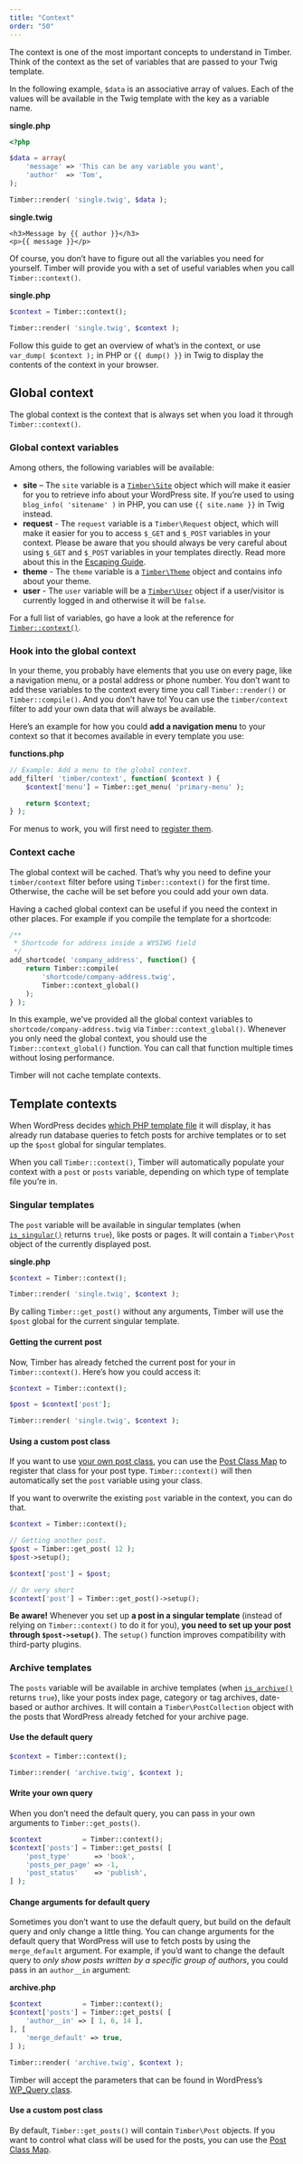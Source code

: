 ```yaml
---
title: "Context"
order: "50"
---
```


The context is one of the most important concepts to understand in Timber. Think of the context as the set of variables that are passed to your Twig template.

In the following example, `$data` is an associative array of values. Each of the values will be available in the Twig template with the key as a variable name.

**single.php**

```php
<?php

$data = array(
    'message' => 'This can be any variable you want',
    'author'  => 'Tom',
);

Timber::render( 'single.twig', $data );
```

**single.twig**

```twig
<h3>Message by {{ author }}</h3>
<p>{{ message }}</p>
```

Of course, you don’t have to figure out all the variables you need for yourself. Timber will provide you with a set of useful variables when you call `Timber::context()`.

**single.php**

```php
$context = Timber::context();

Timber::render( 'single.twig', $context );
```

Follow this guide to get an overview of what’s in the context, or use `var_dump( $context );` in PHP or `{{ dump() }}` in Twig to display the contents of the context in your browser.

## Global context

The global context is the context that is always set when you load it through `Timber::context()`.

### Global context variables

Among others, the following variables will be available:

- **site** – The `site` variable is a [`Timber\Site`](https://timber.github.io/docs/v2/reference/timber-site/) object which will make it easier for you to retrieve info about your WordPress site. If you’re used to using `blog_info( 'sitename' )` in PHP, you can use `{{ site.name }}` in Twig instead.
- **request** - The `request` variable is a `Timber\Request` object, which will make it easier for you to access `$_GET` and `$_POST` variables in your context. Please be aware that you should always be very careful about using `$_GET` and `$_POST` variables in your templates directly. Read more about this in the [Escaping Guide](https://timber.github.io/docs/v2/guides/escaping/).
- **theme** - The `theme` variable is a [`Timber\Theme`](https://timber.github.io/docs/v2/reference/timber-theme/) object and contains info about your theme.
- **user** - The `user` variable will be a [`Timber\User`](https://timber.github.io/docs/v2/reference/timber-user/) object if a user/visitor is currently logged in and otherwise it will be `false`.

For a full list of variables, go have a look at the reference for [`Timber::context()`](https://timber.github.io/docs/v2/reference/timber-timber/#context).

### Hook into the global context

In your theme, you probably have elements that you use on every page, like a navigation menu, or a postal address or phone number. You don’t want to add these variables to the context every time you call `Timber::render()` or `Timber::compile()`. And you don’t have to! You can use the `timber/context` filter to add your own data that will always be available.

Here’s an example for how you could **add a navigation menu** to your context so that it becomes available in every template you use:

**functions.php**

```php
// Example: Add a menu to the global context.
add_filter( 'timber/context', function( $context ) {
    $context['menu'] = Timber::get_menu( 'primary-menu' );

    return $context;
} );
```

For menus to work, you will first need to [register them](https://codex.wordpress.org/Navigation_Menus).

### Context cache

The global context will be cached. That’s why you need to define your `timber/context` filter before using `Timber::context()` for the first time. Otherwise, the cache will be set before you could add your own data.

Having a cached global context can be useful if you need the context in other places. For example if you compile the template for a shortcode:

```php
/**
 * Shortcode for address inside a WYSIWG field
 */
add_shortcode( 'company_address', function() {
    return Timber::compile(
        'shortcode/company-address.twig',
        Timber::context_global()
    );
} );
```

In this example, we've provided all the global context variables to `shortcode/company-address.twig` via `Timber::context_global()`. Whenever you only need the global context, you should use the `Timber::context_global()` function. You can call that function multiple times without losing performance.

Timber will not cache template contexts.

## Template contexts

When WordPress decides [which PHP template file](https://wphierarchy.com/) it will display, it has already run database queries to fetch posts for archive templates or to set up the `$post` global for singular templates.

When you call `Timber::context()`, Timber will automatically populate your context with a `post` or `posts` variable, depending on which type of template file you’re in.

### Singular templates

The `post` variable will be available in singular templates (when [ `is_singular()`](https://developer.wordpress.org/reference/functions/is_singular/) returns `true`), like posts or pages. It will contain a `Timber\Post` object of the currently displayed post.

**single.php**

```php
$context = Timber::context();

Timber::render( 'single.twig', $context );
```

By calling `Timber::get_post()` without any arguments, Timber will use the `$post` global for the current singular template.

#### Getting the current post

Now, Timber has already fetched the current post for your in `Timber::context()`. Here’s how you could access it:

```php
$context = Timber::context();

$post = $context['post'];

Timber::render( 'single.twig', $context );
```

#### Using a custom post class

If you want to use [your own post class](https://timber.github.io/docs/v2/guides/extending-timber/), you can use the [Post Class Map](https://timber.github.io/docs/v2/guides/posts/#the-post-class-map) to register that class for your post type. `Timber::context()` will then automatically set the `post` variable using your class.

If you want to overwrite the existing `post` variable in the context, you can do that.

```php
$context = Timber::context();

// Getting another post.
$post = Timber::get_post( 12 );
$post->setup();

$context['post'] = $post;

// Or very short
$context['post'] = Timber::get_post()->setup();
```

**Be aware!** Whenever you set up **a post in a singular template** (instead of relying on `Timber::context()` to do it for you), **you need to set up your post through `$post->setup()`**. The `setup()` function improves compatibility with third-party plugins.

### Archive templates

The `posts` variable will be available in archive templates (when [ `is_archive()`](https://developer.wordpress.org/reference/functions/is_archive/) returns `true`), like your posts index page, category or tag archives, date-based or author archives. It will contain a `Timber\PostCollection` object with the posts that WordPress already fetched for your archive page.

#### Use the default query

```php
$context = Timber::context();

Timber::render( 'archive.twig', $context );
```

#### Write your own query

When you don’t need the default query, you can pass in your own arguments to `Timber::get_posts()`.

```php
$context          = Timber::context();
$context['posts'] = Timber::get_posts( [
    'post_type'      => 'book',
    'posts_per_page' => -1,
    'post_status'    => 'publish',
] );
```

#### Change arguments for default query

Sometimes you don’t want to use the default query, but build on the default query and only change a little thing. You can change arguments for the default query that WordPress will use to fetch posts by using the `merge_default` argument. For example, if you’d want to change the default query to *only show posts written by a specific group of authors*, you could pass in an `author__in` argument:

**archive.php**

```php
$context          = Timber::context();
$context['posts'] = Timber::get_posts( [
    'author__in' => [ 1, 6, 14 ],
], [
    'merge_default' => true,
] );

Timber::render( 'archive.twig', $context );
```

Timber will accept the parameters that can be found in WordPress’s [WP_Query class](https://codex.wordpress.org/Class_Reference/WP_Query).

#### Use a custom post class

By default, `Timber::get_posts()` will contain `Timber\Post` objects. If you want to control what class will be used for the posts, you can use the [Post Class Map](https://timber.github.io/docs/v2/guides/posts#the-post-class-map).
